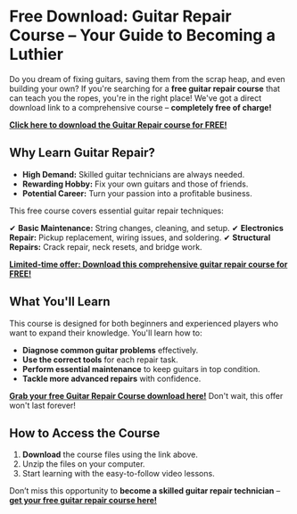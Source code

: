 # Free Download: Guitar Repair Course – Your Guide to Becoming a Luthier

Do you dream of fixing guitars, saving them from the scrap heap, and even building your own? If you're searching for a **free guitar repair course** that can teach you the ropes, you're in the right place! We've got a direct download link to a comprehensive course – **completely free of charge!**

[**Click here to download the Guitar Repair course for FREE!**](https://udemywork.com/guitar-repair-course)

## Why Learn Guitar Repair?

*   **High Demand:** Skilled guitar technicians are always needed.
*   **Rewarding Hobby:** Fix your own guitars and those of friends.
*   **Potential Career:** Turn your passion into a profitable business.

This free course covers essential guitar repair techniques:

✔ **Basic Maintenance:** String changes, cleaning, and setup.
✔ **Electronics Repair:** Pickup replacement, wiring issues, and soldering.
✔ **Structural Repairs:** Crack repair, neck resets, and bridge work.

[**Limited-time offer: Download this comprehensive guitar repair course for FREE!**](https://udemywork.com/guitar-repair-course)

## What You'll Learn

This course is designed for both beginners and experienced players who want to expand their knowledge. You'll learn how to:

*   **Diagnose common guitar problems** effectively.
*   **Use the correct tools** for each repair task.
*   **Perform essential maintenance** to keep guitars in top condition.
*   **Tackle more advanced repairs** with confidence.

[**Grab your free Guitar Repair Course download here!**](https://udemywork.com/guitar-repair-course) Don't wait, this offer won't last forever!

## How to Access the Course

1.  **Download** the course files using the link above.
2.  Unzip the files on your computer.
3.  Start learning with the easy-to-follow video lessons.

Don’t miss this opportunity to **become a skilled guitar repair technician** – [**get your free guitar repair course here!**](https://udemywork.com/guitar-repair-course)
